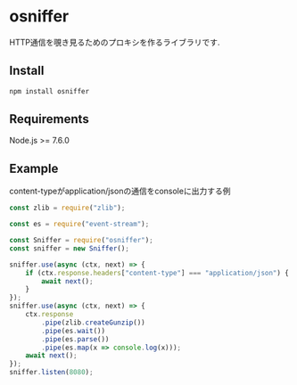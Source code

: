 # osniffer
HTTP通信を覗き見るためのプロキシを作るライブラリです.

## Install
```bash
npm install osniffer
```

## Requirements
Node.js >= 7.6.0

## Example
content-typeがapplication/jsonの通信をconsoleに出力する例
```js
const zlib = require("zlib");

const es = require("event-stream");

const Sniffer = require("osniffer");
const sniffer = new Sniffer();

sniffer.use(async (ctx, next) => {
    if (ctx.response.headers["content-type"] === "application/json") {
        await next();
    }
});
sniffer.use(async (ctx, next) => {
    ctx.response
        .pipe(zlib.createGunzip())
        .pipe(es.wait())
        .pipe(es.parse())
        .pipe(es.map(x => console.log(x)));
    await next();
});
sniffer.listen(8080);
```
